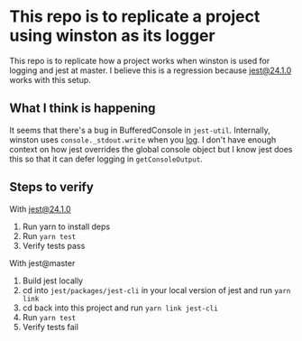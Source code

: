 # This repo is to replicate a project using winston as its logger

This repo is to replicate how a project works when winston is used for logging and jest at master. I believe this is a regression because jest@24.1.0 works with this setup.

## What I think is happening
It seems that there's a bug in BufferedConsole in `jest-util`. Internally, winston uses `console._stdout.write` when you [log](https://github.com/winstonjs/winston/blob/master/lib/winston/transports/console.js#L79). I don't have enough context on how jest overrides the global console object but I know jest does this so that it can defer logging in `getConsoleOutput`.


## Steps to verify 

With jest@24.1.0
1. Run yarn to install deps
2. Run `yarn test`
3. Verify tests pass

With jest@master
1. Build jest locally
2. cd into `jest/packages/jest-cli` in your local version of jest and run `yarn link`
3. cd back into this project and run `yarn link jest-cli`
4. Run `yarn test`
5. Verify tests fail